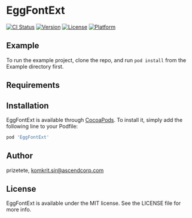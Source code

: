 # EggFontExt

[![CI Status](https://img.shields.io/travis/prizetete/EggFontExt.svg?style=flat)](https://travis-ci.org/prizetete/EggFontExt)
[![Version](https://img.shields.io/cocoapods/v/EggFontExt.svg?style=flat)](https://cocoapods.org/pods/EggFontExt)
[![License](https://img.shields.io/cocoapods/l/EggFontExt.svg?style=flat)](https://cocoapods.org/pods/EggFontExt)
[![Platform](https://img.shields.io/cocoapods/p/EggFontExt.svg?style=flat)](https://cocoapods.org/pods/EggFontExt)

## Example

To run the example project, clone the repo, and run `pod install` from the Example directory first.

## Requirements

## Installation

EggFontExt is available through [CocoaPods](https://cocoapods.org). To install
it, simply add the following line to your Podfile:

```ruby
pod 'EggFontExt'
```

## Author

prizetete, komkrit.sir@ascendcorp.com

## License

EggFontExt is available under the MIT license. See the LICENSE file for more info.
